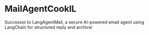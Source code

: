 # MailAgentCookIL
Successor to LangAgentMail, a secure AI-powered email agent using LangChain for structured reply and archival
